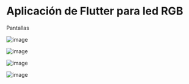 # Aplicación de Flutter para led RGB

Pantallas

![image](https://github.com/ORW3/ledflutter/assets/109442031/6e0aba75-4651-407b-bb62-9ef863d9c7fa)

![image](https://github.com/ORW3/ledflutter/assets/109442031/6cbc8d13-9697-46a8-bd82-9588f897bbe3)

![image](https://github.com/ORW3/ledflutter/assets/109442031/00336131-9ed8-4afe-bcab-adab7ccb78e2)

![image](https://github.com/ORW3/ledflutter/assets/109442031/2e77f847-34cf-4470-a0d5-d87c94f76bd3)
